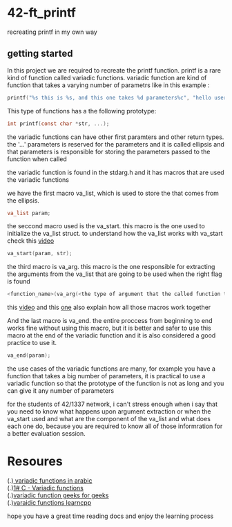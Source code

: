 # 42-ft_printf

recreating printf in my own way

## getting started

In this project we are required to recreate the printf function. printf is a rare kind of function called variadic functions. variadic function are kind of function that takes a varying number of parametrs like in this example :

```c
printf("%s this is %s, and this one takes %d parameters%c", "hello user", "a variadic function", 4, '\n');
```

This type of functions has a the following prototype:

```c
int printf(const char *str, ...);
```

the variadic functions can have other first paramters and other return types.
the '...' parameters is reserved for the parameters and it is called ellipsis and that parameters is responsible for storing the parameters passed to the function when called

the variadic function is found in the stdarg.h and it has macros that are used the variadic functions

we have the first macro va_list, which is used to store the that comes from the ellipsis.

```c
va_list param;
```

the seccond macro used is the va_start. this macro is the one used to initialize the va_list struct. to understand how the va_list works with va_start check this <a href="https://youtu.be/oDC208zvsdg">video</a>

```c
va_start(param, str);
```

the third macro is va_arg. this macro is  the one responsible for extracting the arguments from the va_list that are going to be used when the right flag is found

```c
<function_name>(va_arg(<the type of argument that the called function takes>, param));
```

this <a href="https://youtu.be/89GryDno_IE">video</a> and this <a  href="https://youtu.be/3iX9a_l9W9Y">one</a> also explain how all those macros work together

And the last macro is va_end. the entire proccess from beginning to end works fine without using this macro, but it is better and safer to use this macro at the end of the variadic function and it is also considered a good practice to use it.

```c
va_end(param);
```

the use cases of the variadic functions are many, for example you have a function that takes a big number of parameters, it is practical to use a variadic function so that the prototype of the function is not as long and you can give it any number of parameters

for the students of 42/1337 network, i can't stress enough when i say that you need to know what happens upon argument extraction or when the va_start used and what are the component of the va_list and what does each one do, because you are required to know all of those informration for a better evaluation session.

# Resoures

(.)<a href="https://youtu.be/z6g_echs8jE"> variadic functions in arabic</a>
<br>
(.)<a href="https://youtu.be/xtl3ZpyhBTo">1# C - Variadic functions</a>
<br>
(.)<a href="https://www.geeksforgeeks.org/variadic-functions-in-c/">variadic function geeks for geeks</a>
<br>
(.)<a href="https://en.cppreference.com/w/c/variadic">varaidic functions learncpp</a>

hope you have a great time reading docs and enjoy the learning process
